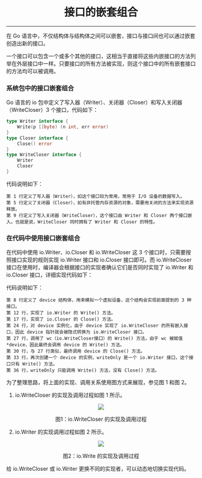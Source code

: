 <center><h1>接口的嵌套组合</h1></center>

---

在 Go 语言中，不仅结构体与结构体之间可以嵌套，接口与接口间也可以通过嵌套创造出新的接口。

一个接口可以包含一个或多个其他的接口，这相当于直接将这些内嵌接口的方法列举在外层接口中一样。只要接口的所有方法被实现，则这个接口中的所有嵌套接口的方法均可以被调用。

### 系统包中的接口嵌套组合

Go 语言的 io 包中定义了写入器（Writer）、关闭器（Closer）和写入关闭器（WriteCloser）3 个接口，代码如下：

```go
type Writer interface {
    Write(p []byte) (n int, err error)
}
type Closer interface {
    Close() error
}
type WriteCloser interface {
    Writer
    Closer
}
```

代码说明如下：

```
第 1 行定义了写入器（Writer），如这个接口较为常用，常用于 I/O 设备的数据写入。
第 5 行定义了关闭器（Closer），如有非托管内存资源的对象，需要用关闭的方法来实现资源释放。
第 9 行定义了写入关闭器（WriteCloser），这个接口由 Writer 和 Closer 两个接口嵌入。也就是说，WriteCloser 同时拥有了 Writer 和 Closer 的特性。
```

### 在代码中使用接口嵌套组合

在代码中使用 io.Writer、io.Closer 和 io.WriteCloser 这 3 个接口时，只需要按照接口实现的规则实现 io.Writer 接口和 io.Closer 接口即可。而 io.WriteCloser 接口在使用时，编译器会根据接口的实现者确认它们是否同时实现了 io.Writer 和 io.Closer 接口，详细实现代码如下：

代码说明如下：

```
第 8 行定义了 device 结构体，用来模拟一个虚拟设备，这个结构会实现前面提到的 3 种接口。
第 12 行，实现了 io.Writer 的 Write() 方法。
第 17 行，实现了 io.Closer 的 Close() 方法。
第 24 行，对 device 实例化，由于 device 实现了 io.WriteCloser 的所有嵌入接口，因此 device 指针就会被隐式转换为 io.WriteCloser 接口。
第 27 行，调用了 wc（io.WriteCloser接口）的 Write() 方法，由于 wc 被赋值 *device，因此最终会调用 device 的 Write() 方法。
第 30 行，与 27 行类似，最终调用 device 的 Close() 方法。
第 33 行，再次创建一个 device 的实例，writeOnly 是一个 io.Writer 接口，这个接口只有 Write() 方法。
第 36 行，writeOnly 只能调用 Write() 方法，没有 Close() 方法。
```

为了整理思路，将上面的实现、调用关系使用图方式来展现，参见图 1 和图 2。

1. io.WriteCloser 的实现及调用过程如图 1 所示。

<div align=center> 
    <img src="img/6-接口/07-接口的嵌套组合/io.WriteCloser 的实现及调用过程.jpg"/> 
    <p>图1：io.WriteCloser 的实现及调用过程</p>
</div>

2. io.Writer 的实现调用过程如图 2 所示。

<div align=center> 
    <img src="img/6-接口/07-接口的嵌套组合/io.Write 的实现及调用过程.jpg"/> 
    <p>图2：io.Write 的实现及调用过程</p>
</div>

给 io.WriteCloser 或 io.Writer 更换不同的实现者，可以动态地切换实现代码。
